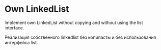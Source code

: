 # Own LinkedList

Implement own LinkedList without copying and without using the list interface.

Реализация собственного linkedlist без копипасты и без использования интерфейса list.
